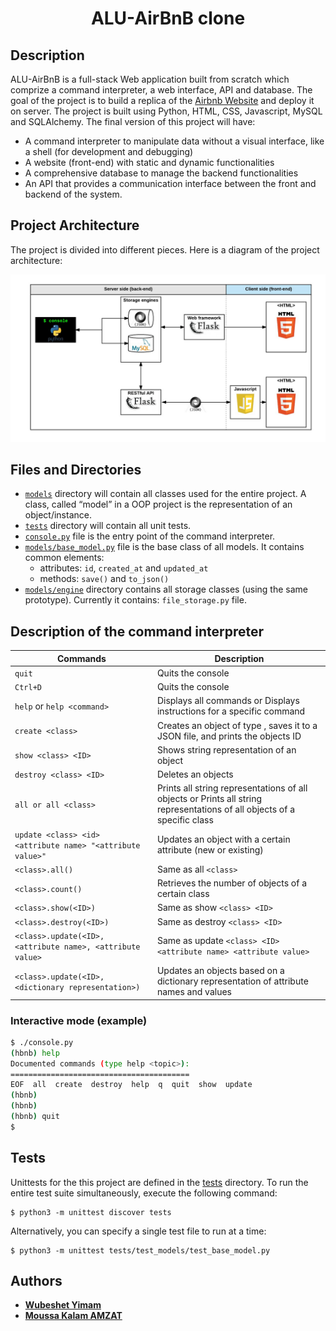 <h1 align="center">ALU-AirBnB clone</h1>


## Description

ALU-AirBnB is a full-stack Web application built from scratch which comprize a command interpreter, a web interface, API and database. The goal of the project is to build a replica of the [Airbnb Website](https://www.airbnb.com/) and deploy it on server. The project is built using Python, HTML, CSS, Javascript, MySQL and SQLAlchemy. The final version of this project will have:

- A command interpreter to manipulate data without a visual interface, like a shell (for development and debugging)
- A website (front-end) with static and dynamic functionalities
- A comprehensive database to manage the backend functionalities
- An API that provides a communication interface between the front and backend of the system.


## Project Architecture

The project is divided into different pieces. Here is a diagram of the project architecture:

![Project Architecture](./project_architecture.png)

## Files and Directories
- [```models```](./models/) directory will contain all classes used for the entire project. A class, called “model” in a OOP project is the representation of an object/instance.
- [```tests```](./tests) directory will contain all unit tests.
- [```console.py```](./console.py) file is the entry point of the command interpreter.
- [```models/base_model.py```](./models/base_model.py) file is the base class of all models. It contains common elements:
    - attributes: ```id```, ```created_at``` and ```updated_at```
    - methods: ```save()``` and ```to_json()```
- [```models/engine```](./models/engine/) directory contains all storage classes (using the same prototype). Currently it contains: ```file_storage.py``` file.


## Description of the command interpreter
| Commands  | Description |
| ------------- | ------------- |
| ```quit```  | Quits the console  |
| ```Ctrl+D```  | Quits the console  |
| ```help``` or ```help <command>```  | Displays all commands or Displays instructions for a specific command
| ```create <class>```  | Creates an object of type , saves it to a JSON file, and prints the objects ID
| ```show <class> <ID>```  | Shows string representation of an object
| ```destroy <class> <ID>```  | Deletes an objects
| ```all or all <class>```  | Prints all string representations of all objects or Prints all string representations of all objects of a specific class
| ```update <class> <id> <attribute name> "<attribute value>"```  | Updates an object with a certain attribute (new or existing)
| ```<class>.all()```  | Same as all ```<class>```
| ```<class>.count()```  | Retrieves the number of objects of a certain class
| ```<class>.show(<ID>)```  | Same as show ```<class> <ID>```
| ```<class>.destroy(<ID>)```  | Same as destroy ```<class> <ID>```
| ```<class>.update(<ID>, <attribute name>, <attribute value>```  | Same as update ```<class> <ID> <attribute name> <attribute value>```
| ```<class>.update(<ID>, <dictionary representation>)```  | Updates an objects based on a dictionary representation of attribute names and values


### Interactive mode (example)

```bash
$ ./console.py
(hbnb) help
Documented commands (type help <topic>):
========================================
EOF  all  create  destroy  help  q  quit  show  update
(hbnb)
(hbnb)
(hbnb) quit
$
```

## Tests

Unittests for the this project are defined in the [tests](./tests)
directory. To run the entire test suite simultaneously, execute the following command:

```
$ python3 -m unittest discover tests
```

Alternatively, you can specify a single test file to run at a time:

```
$ python3 -m unittest tests/test_models/test_base_model.py
```

## Authors

* [**Wubeshet Yimam** ](https://github.com/wubeshetA)
* [**Moussa Kalam AMZAT** ](https://github.com/Moussa-Kalam)

